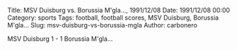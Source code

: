 Title: MSV Duisburg vs. Borussia M'gla…, 1991/12/08
Date: 1991/12/08 00:00
Category: sports
Tags: football, football scores, MSV Duisburg, Borussia M'gla…
Slug: msv-duisburg-vs-borussia-mgla
Author: carbonero


MSV Duisburg 1 - 1 Borussia M'gla…
